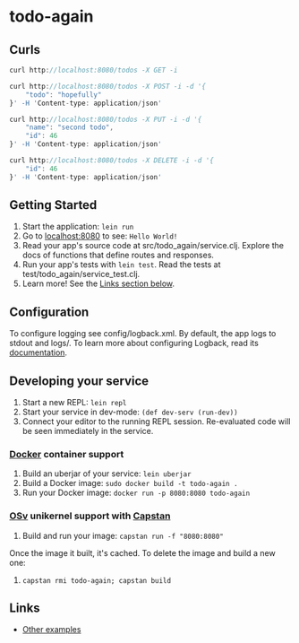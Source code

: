 # todo-again

## Curls

```js
curl http://localhost:8080/todos -X GET -i
```

```js
curl http://localhost:8080/todos -X POST -i -d '{
    "todo": "hopefully"
}' -H 'Content-type: application/json'
```

```js
curl http://localhost:8080/todos -X PUT -i -d '{
    "name": "second todo",
    "id": 46
}' -H 'Content-type: application/json'
```

```js
curl http://localhost:8080/todos -X DELETE -i -d '{
    "id": 46
}' -H 'Content-type: application/json'
```

## Getting Started

1. Start the application: `lein run`
2. Go to [localhost:8080](http://localhost:8080/) to see: `Hello World!`
3. Read your app's source code at src/todo_again/service.clj. Explore the docs of functions
   that define routes and responses.
4. Run your app's tests with `lein test`. Read the tests at test/todo_again/service_test.clj.
5. Learn more! See the [Links section below](#links).


## Configuration

To configure logging see config/logback.xml. By default, the app logs to stdout and logs/.
To learn more about configuring Logback, read its [documentation](http://logback.qos.ch/documentation.html).


## Developing your service

1. Start a new REPL: `lein repl`
2. Start your service in dev-mode: `(def dev-serv (run-dev))`
3. Connect your editor to the running REPL session.
   Re-evaluated code will be seen immediately in the service.

### [Docker](https://www.docker.com/) container support

1. Build an uberjar of your service: `lein uberjar`
2. Build a Docker image: `sudo docker build -t todo-again .`
3. Run your Docker image: `docker run -p 8080:8080 todo-again`

### [OSv](http://osv.io/) unikernel support with [Capstan](http://osv.io/capstan/)

1. Build and run your image: `capstan run -f "8080:8080"`

Once the image it built, it's cached.  To delete the image and build a new one:

1. `capstan rmi todo-again; capstan build`


## Links
* [Other examples](https://github.com/pedestal/samples)

